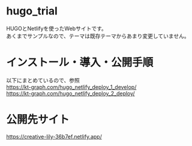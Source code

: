 # hugo_trial
HUGOとNetlifyを使ったWebサイトです。  
あくまでサンプルなので、テーマは既存テーマからあまり変更していません。  


# インストール・導入・公開手順
以下にまとめているので、参照  
https://kt-graph.com/hugo_netlify_deploy_1_develop/  
https://kt-graph.com/hugo_netlify_deploy_2_deploy/

  
# 公開先サイト
https://creative-lily-36b7ef.netlify.app/